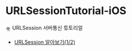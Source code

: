# URLSessionTutorial-iOS
🛸 URLSession 서버통신 튜토리얼

- [URLSession 알아보기(1/2)](https://gyuios.tistory.com/106)
